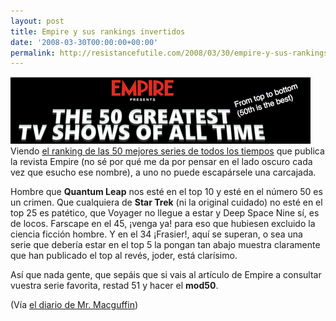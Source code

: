 ```yaml
---
layout: post
title: Empire y sus rankings invertidos
date: '2008-03-30T00:00:00+00:00'
permalink: http://resistancefutile.com/2008/03/30/empire-y-sus-rankings-invertidos/
---
```

<img src="/assets/zz5642373c.png" alt="" title="Empire y sus rankings" width="480" height="107" class="centro_borde" />
Viendo <a href="http://www.empireonline.com/50greatesttv/default.asp?tv=50">el ranking de las 50 mejores series de todos los tiempos</a> que publica la revista Empire (no sé por qué me da por pensar en el lado oscuro cada vez que esucho ese nombre), a uno no puede escapársele una carcajada. 

Hombre que <strong>Quantum Leap</strong> nos esté en el top 10 y esté en el número 50 es un crimen. Que cualquiera de <strong>Star Trek</strong> (ni la original cuidado) no esté en el top 25 es patético, que Voyager no llegue a estar y Deep Space Nine sí, es de locos. Farscape en el 45, ¡venga ya! para eso que hubiesen excluido la ciencia ficción hombre. Y en el 34 ¡Frasier!, aquí se superan, o sea una serie que debería estar en el top 5 la pongan tan abajo muestra claramente que han publicado el top al revés, joder, está clarísimo.

Así que nada gente, que sepáis que si vais al artículo de Empire a consultar vuestra serie favorita, restad 51 y hacer el <strong>mod50</strong>. 

(Vía <a href="http://mrmacguffin.blogspot.com/2008/03/50-series.html">el diario de Mr. Macguffin</a>)
